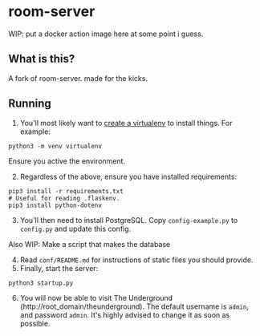 # room-server
WIP: put a docker action image here at some point i guess.

## What is this?
A fork of room-server. made for the kicks.

## Running
1. You'll most likely want to [create a virtualenv](https://docs.python.org/3/library/venv.html) to install things. For example:
```
python3 -m venv virtualenv
```
Ensure you active the environment.

2. Regardless of the above, ensure you have installed requirements:
```
pip3 install -r requirements.txt
# Useful for reading .flaskenv.
pip3 install python-dotenv
```

3. You'll then need to install PostgreSQL. Copy `config-example.py` to `config.py` and update this config.

Also WIP: Make a script that makes the database

4. Read `conf/README.md` for instructions of static files you should provide.
5. Finally, start the server:
```
python3 startup.py
```
6. You will now be able to visit The Underground (http://root_domain/theunderground). The default username is `admin`, and password `admin`.
It's highly advised to change it as soon as possible.
